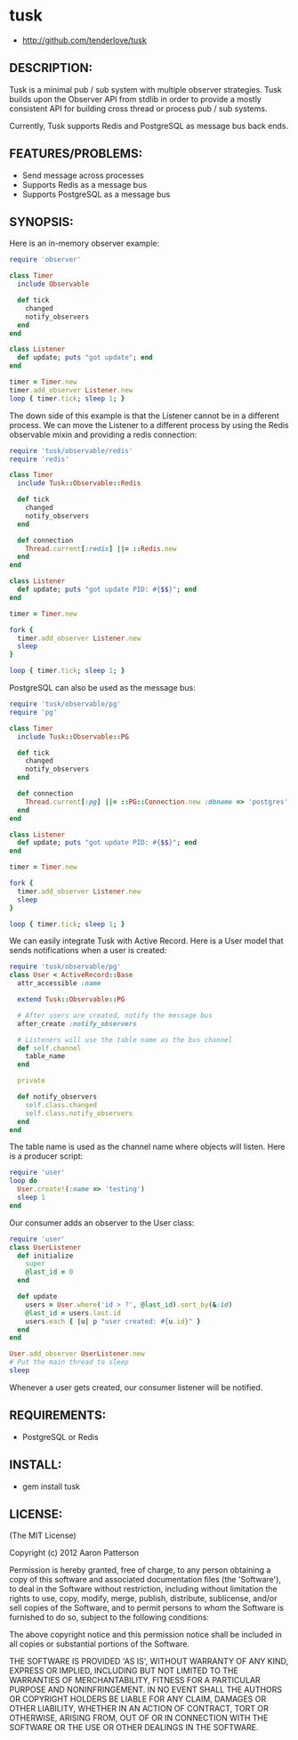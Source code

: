 # tusk

* http://github.com/tenderlove/tusk

## DESCRIPTION:

Tusk is a minimal pub / sub system with multiple observer strategies.
Tusk builds upon the Observer API from stdlib in order to provide a mostly
consistent API for building cross thread or process pub / sub systems.

Currently, Tusk supports Redis and PostgreSQL as message bus back ends.

## FEATURES/PROBLEMS:

* Send message across processes
* Supports Redis as a message bus
* Supports PostgreSQL as a message bus

## SYNOPSIS:

Here is an in-memory observer example:

```ruby
require 'observer'

class Timer
  include Observable

  def tick
    changed
    notify_observers
  end
end

class Listener
  def update; puts "got update"; end
end

timer = Timer.new
timer.add_observer Listener.new
loop { timer.tick; sleep 1; }
```


The down side of this example is that the Listener cannot be in a different
process.  We can move the Listener to a different process by using the Redis
observable mixin and providing a redis connection:

```ruby
require 'tusk/observable/redis'
require 'redis'

class Timer
  include Tusk::Observable::Redis

  def tick
    changed
    notify_observers
  end

  def connection
    Thread.current[:redis] ||= ::Redis.new
  end
end

class Listener
  def update; puts "got update PID: #{$$}"; end
end

timer = Timer.new

fork {
  timer.add_observer Listener.new
  sleep
}

loop { timer.tick; sleep 1; }
```

PostgreSQL can also be used as the message bus:

```ruby
require 'tusk/observable/pg'
require 'pg'

class Timer
  include Tusk::Observable::PG

  def tick
    changed
    notify_observers
  end

  def connection
    Thread.current[:pg] ||= ::PG::Connection.new :dbname => 'postgres'
  end
end

class Listener
  def update; puts "got update PID: #{$$}"; end
end

timer = Timer.new

fork {
  timer.add_observer Listener.new
  sleep
}

loop { timer.tick; sleep 1; }
```

We can easily integrate Tusk with Active Record.  Here is a User model that
sends notifications when a user is created:

```ruby
require 'tusk/observable/pg'
class User < ActiveRecord::Base
  attr_accessible :name

  extend Tusk::Observable::PG

  # After users are created, notify the message bus
  after_create :notify_observers

  # Listeners will use the table name as the bus channel
  def self.channel
    table_name
  end

  private

  def notify_observers
    self.class.changed
    self.class.notify_observers
  end
end
```

The table name is used as the channel name where objects will listen.  Here is
a producer script:

```ruby
require 'user'
loop do
  User.create!(:name => 'testing')
  sleep 1
end
```

Our consumer adds an observer to the User class:

```ruby
require 'user'
class UserListener
  def initialize
    super
    @last_id = 0
  end

  def update
    users = User.where('id > ?', @last_id).sort_by(&:id)
    @last_id = users.last.id
    users.each { |u| p "user created: #{u.id}" }
  end
end

User.add_observer UserListener.new
# Put the main thread to sleep
sleep
```

Whenever a user gets created, our consumer listener will be notified.

## REQUIREMENTS:

* PostgreSQL or Redis

## INSTALL:

* gem install tusk

## LICENSE:

(The MIT License)

Copyright (c) 2012 Aaron Patterson

Permission is hereby granted, free of charge, to any person obtaining
a copy of this software and associated documentation files (the
'Software'), to deal in the Software without restriction, including
without limitation the rights to use, copy, modify, merge, publish,
distribute, sublicense, and/or sell copies of the Software, and to
permit persons to whom the Software is furnished to do so, subject to
the following conditions:

The above copyright notice and this permission notice shall be
included in all copies or substantial portions of the Software.

THE SOFTWARE IS PROVIDED 'AS IS', WITHOUT WARRANTY OF ANY KIND,
EXPRESS OR IMPLIED, INCLUDING BUT NOT LIMITED TO THE WARRANTIES OF
MERCHANTABILITY, FITNESS FOR A PARTICULAR PURPOSE AND NONINFRINGEMENT.
IN NO EVENT SHALL THE AUTHORS OR COPYRIGHT HOLDERS BE LIABLE FOR ANY
CLAIM, DAMAGES OR OTHER LIABILITY, WHETHER IN AN ACTION OF CONTRACT,
TORT OR OTHERWISE, ARISING FROM, OUT OF OR IN CONNECTION WITH THE
SOFTWARE OR THE USE OR OTHER DEALINGS IN THE SOFTWARE.
